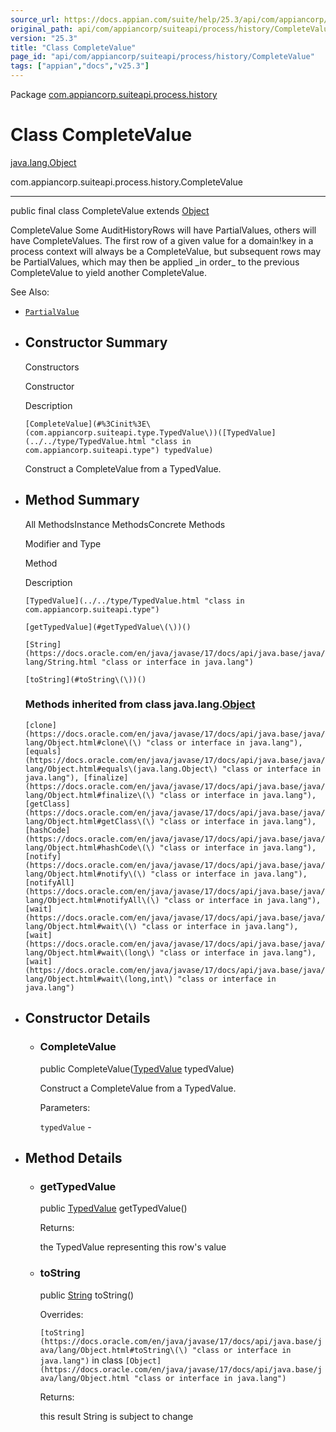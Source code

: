 ```yaml
---
source_url: https://docs.appian.com/suite/help/25.3/api/com/appiancorp/suiteapi/process/history/CompleteValue.html
original_path: api/com/appiancorp/suiteapi/process/history/CompleteValue.html
version: "25.3"
title: "Class CompleteValue"
page_id: "api/com/appiancorp/suiteapi/process/history/CompleteValue"
tags: ["appian","docs","v25.3"]
---
```



Package [com.appiancorp.suiteapi.process.history](package-summary.html)

# Class CompleteValue

[java.lang.Object](https://docs.oracle.com/en/java/javase/17/docs/api/java.base/java/lang/Object.html "class or interface in java.lang")

com.appiancorp.suiteapi.process.history.CompleteValue

* * *

public final class CompleteValue extends [Object](https://docs.oracle.com/en/java/javase/17/docs/api/java.base/java/lang/Object.html "class or interface in java.lang")

CompleteValue Some AuditHistoryRows will have PartialValues, others will have CompleteValues. The first row of a given value for a domain!key in a process context will always be a CompleteValue, but subsequent rows may be PartialValues, which may then be applied \_in order\_ to the previous CompleteValue to yield another CompleteValue.

See Also:

-   [`PartialValue`](PartialValue.html "class in com.appiancorp.suiteapi.process.history")

-   ## Constructor Summary

    Constructors

    Constructor

    Description

    `[CompleteValue](#%3Cinit%3E\(com.appiancorp.suiteapi.type.TypedValue\))([TypedValue](../../type/TypedValue.html "class in com.appiancorp.suiteapi.type") typedValue)`

    Construct a CompleteValue from a TypedValue.

-   ## Method Summary

    All MethodsInstance MethodsConcrete Methods

    Modifier and Type

    Method

    Description

    `[TypedValue](../../type/TypedValue.html "class in com.appiancorp.suiteapi.type")`

    `[getTypedValue](#getTypedValue\(\))()`

    `[String](https://docs.oracle.com/en/java/javase/17/docs/api/java.base/java/lang/String.html "class or interface in java.lang")`

    `[toString](#toString\(\))()`

    ### Methods inherited from class java.lang.[Object](https://docs.oracle.com/en/java/javase/17/docs/api/java.base/java/lang/Object.html "class or interface in java.lang")

    `[clone](https://docs.oracle.com/en/java/javase/17/docs/api/java.base/java/lang/Object.html#clone\(\) "class or interface in java.lang"), [equals](https://docs.oracle.com/en/java/javase/17/docs/api/java.base/java/lang/Object.html#equals\(java.lang.Object\) "class or interface in java.lang"), [finalize](https://docs.oracle.com/en/java/javase/17/docs/api/java.base/java/lang/Object.html#finalize\(\) "class or interface in java.lang"), [getClass](https://docs.oracle.com/en/java/javase/17/docs/api/java.base/java/lang/Object.html#getClass\(\) "class or interface in java.lang"), [hashCode](https://docs.oracle.com/en/java/javase/17/docs/api/java.base/java/lang/Object.html#hashCode\(\) "class or interface in java.lang"), [notify](https://docs.oracle.com/en/java/javase/17/docs/api/java.base/java/lang/Object.html#notify\(\) "class or interface in java.lang"), [notifyAll](https://docs.oracle.com/en/java/javase/17/docs/api/java.base/java/lang/Object.html#notifyAll\(\) "class or interface in java.lang"), [wait](https://docs.oracle.com/en/java/javase/17/docs/api/java.base/java/lang/Object.html#wait\(\) "class or interface in java.lang"), [wait](https://docs.oracle.com/en/java/javase/17/docs/api/java.base/java/lang/Object.html#wait\(long\) "class or interface in java.lang"), [wait](https://docs.oracle.com/en/java/javase/17/docs/api/java.base/java/lang/Object.html#wait\(long,int\) "class or interface in java.lang")`

-   ## Constructor Details

    -   ### CompleteValue

        public CompleteValue([TypedValue](../../type/TypedValue.html "class in com.appiancorp.suiteapi.type") typedValue)

        Construct a CompleteValue from a TypedValue.

        Parameters:

        `typedValue` -

-   ## Method Details

    -   ### getTypedValue

        public [TypedValue](../../type/TypedValue.html "class in com.appiancorp.suiteapi.type") getTypedValue()

        Returns:

        the TypedValue representing this row's value

    -   ### toString

        public [String](https://docs.oracle.com/en/java/javase/17/docs/api/java.base/java/lang/String.html "class or interface in java.lang") toString()

        Overrides:

        `[toString](https://docs.oracle.com/en/java/javase/17/docs/api/java.base/java/lang/Object.html#toString\(\) "class or interface in java.lang")` in class `[Object](https://docs.oracle.com/en/java/javase/17/docs/api/java.base/java/lang/Object.html "class or interface in java.lang")`

        Returns:

        this result String is subject to change
